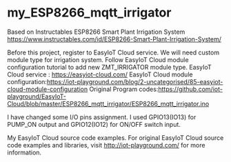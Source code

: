 # my_ESP8266_mqtt_irrigator

Based on Instructables ESP8266 Smart Plant Irrigation System
https://www.instructables.com/id/ESP8266-Smart-Plant-Irrigation-System/

Before this project, register to EasyIoT Cloud service. 
We will need custom module type for irrigation system. 
Follow EasyIoT Cloud module configuration tutorial to add new ZMT_IRRIGATOR module type.
EasyIoT Cloud service : https://easyiot-cloud.com/
EasyIoT Cloud module configuration:https://iot-playground.com/blog/2-uncategorised/85-easyiot-cloud-module-configuration
Original Program codes:https://github.com/iot-playground/EasyIoT-Cloud/blob/master/ESP8266_mqtt_irrigator/ESP8266_mqtt_irrigator.ino

I have changed some I/O pins assignment. 
I used GPIO13(IO13) for PUMP_ON output and GPIO12(IO12) for ON/OFF switch input.

My EasyIoT Cloud source code examples.
For original EasyIoT Cloud source code examples and libraries, visit http://iot-playground.com/ for more information.


